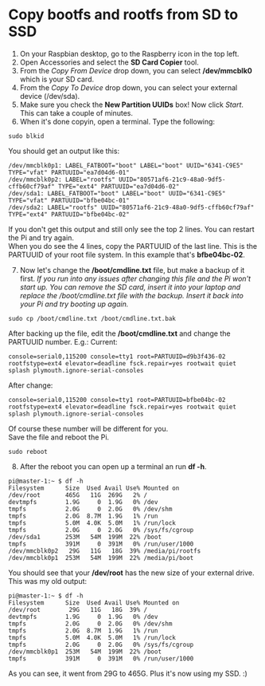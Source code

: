 # Copy bootfs and rootfs from SD to SSD

1. On your Raspbian desktop, go to the Raspberry icon in the top left. 
2. Open Accessories and select the **SD Card Copier** tool. 
3. From the *Copy From Device* drop down, you can select **/dev/mmcblk0** which is your SD card.
4. From the *Copy To Device* drop down, you can select your external device (/dev/sda).
5. Make sure you check the **New Partition UUIDs** box! Now click *Start*. This can take a couple of minutes. 
6. When it's done copyin, open a terminal. Type the following: 
```
sudo blkid
```
You should get an output like this: 
```
/dev/mmcblk0p1: LABEL_FATBOOT="boot" LABEL="boot" UUID="6341-C9E5" TYPE="vfat" PARTUUID="ea7d04d6-01"
/dev/mmcblk0p2: LABEL="rootfs" UUID="80571af6-21c9-48a0-9df5-cffb60cf79af" TYPE="ext4" PARTUUID="ea7d04d6-02"
/dev/sda1: LABEL_FATBOOT="boot" LABEL="boot" UUID="6341-C9E5" TYPE="vfat" PARTUUID="bfbe04bc-01"
/dev/sda2: LABEL="rootfs" UUID="80571af6-21c9-48a0-9df5-cffb60cf79af" TYPE="ext4" PARTUUID="bfbe04bc-02"
```
If you don't get this output and still only see the top 2 lines. You can restart the Pi and try again.  
When you do see the 4 lines, copy the PARTUUID of the last line. This is the PARTUUID of your root file system. In this example that's **bfbe04bc-02**.

7. Now let's change the **/boot/cmdline.txt** file, but make a backup of it first. *If you run into any issues after changing this file and the Pi won't start up. You can remove the SD card, insert it into your laptop and replace the /boot/cmdline.txt file with the backup. Insert it back into your Pi and try booting up again.*
```
sudo cp /boot/cmdline.txt /boot/cmdline.txt.bak
``` 
After backing up the file, edit the **/boot/cmdline.txt** and change the PARTUUID number. E.g.: 
Current:
```
console=serial0,115200 console=tty1 root=PARTUUID=d9b3f436-02 rootfstype=ext4 elevator=deadline fsck.repair=yes rootwait quiet splash plymouth.ignore-serial-consoles
```
After change: 
```
console=serial0,115200 console=tty1 root=PARTUUID=bfbe04bc-02 rootfstype=ext4 elevator=deadline fsck.repair=yes rootwait quiet splash plymouth.ignore-serial-consoles
```
Of course these number will be different for you.  
Save the file and reboot the Pi. 
```
sudo reboot
```

8. After the reboot you can open up a terminal an run **df -h**. 
```
pi@master-1:~ $ df -h
Filesystem      Size  Used Avail Use% Mounted on
/dev/root       465G   11G  269G   2% /
devtmpfs        1.9G     0  1.9G   0% /dev
tmpfs           2.0G     0  2.0G   0% /dev/shm
tmpfs           2.0G  8.7M  1.9G   1% /run
tmpfs           5.0M  4.0K  5.0M   1% /run/lock
tmpfs           2.0G     0  2.0G   0% /sys/fs/cgroup
/dev/sda1       253M   54M  199M  22% /boot
tmpfs           391M     0  391M   0% /run/user/1000
/dev/mmcblk0p2   29G   11G   18G  39% /media/pi/rootfs
/dev/mmcblk0p1  253M   54M  199M  22% /media/pi/boot
```
You should see that your **/dev/root** has the new size of your external drive.  
This was my old output: 
```
pi@master-1:~ $ df -h
Filesystem      Size  Used Avail Use% Mounted on
/dev/root        29G   11G   18G  39% /
devtmpfs        1.9G     0  1.9G   0% /dev
tmpfs           2.0G     0  2.0G   0% /dev/shm
tmpfs           2.0G  8.7M  1.9G   1% /run
tmpfs           5.0M  4.0K  5.0M   1% /run/lock
tmpfs           2.0G     0  2.0G   0% /sys/fs/cgroup
/dev/mmcblk0p1  253M   54M  199M  22% /boot
tmpfs           391M     0  391M   0% /run/user/1000
```
As you can see, it went from 29G to 465G. Plus it's now using my SSD. :) 